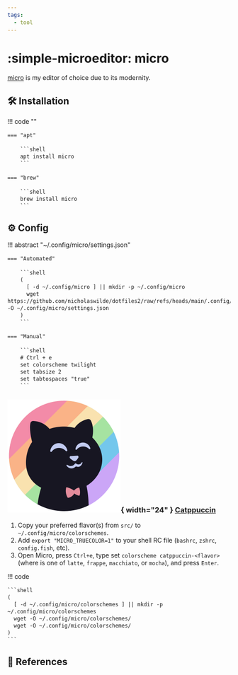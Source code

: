 ```yaml
---
tags:
  - tool
---
```

# :simple-microeditor: micro

[micro][1] is my editor of choice due to its modernity.

## :hammer_and_wrench: Installation

!!! code ""

    === "apt"
    
        ```shell
        apt install micro
        ```

    === "brew"

        ```shell
        brew install micro
        ```

## :gear: Config

!!! abstract "~/.config/micro/settings.json"

    === "Automated"

        ```shell
        (
          [ -d ~/.config/micro ] || mkdir -p ~/.config/micro
          wget https://github.com/nicholaswilde/dotfiles2/raw/refs/heads/main/.config/micro/settings.json -O ~/.config/micro/settings.json
        )
        ```

    === "Manual"

        ```shell
        # Ctrl + e
        set colorscheme twilight
        set tabsize 2
        set tabtospaces "true"
        ```

### ![catppuuccin](https://raw.githubusercontent.com/catppuccin/website/refs/heads/main/public/favicon.png){ width="24" } [Catppuccin][2]

1. Copy your preferred flavor(s) from `src/` to `~/.config/micro/colorschemes`.
2. Add `export "MICRO_TRUECOLOR=1"` to your shell RC file (`bashrc`, `zshrc`, `config.fish`, etc).
3. Open Micro, press `Ctrl+e`, type set `colorscheme catppuccin-<flavor>` (where <flavor> is one of `latte`, `frappe`, `macchiato`, or `mocha`), and press `Enter`.

!!! code

    ```shell
    (
      [ -d ~/.config/micro/colorschemes ] || mkdir -p ~/.config/micro/colorschemes
      wget -O ~/.config/micro/colorschemes/
      wget -O ~/.config/micro/colorschemes/
    )
    ```

## :link: References

[1]: <https://micro-editor.github.io/>
[2]: <https://github.com/catppuccin/micro>
